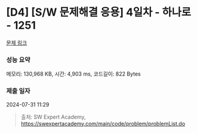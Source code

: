# [D4] [S/W 문제해결 응용] 4일차 - 하나로 - 1251 

[문제 링크](https://swexpertacademy.com/main/code/problem/problemDetail.do?contestProbId=AV15StKqAQkCFAYD) 

### 성능 요약

메모리: 130,968 KB, 시간: 4,903 ms, 코드길이: 822 Bytes

### 제출 일자

2024-07-31 11:29



> 출처: SW Expert Academy, https://swexpertacademy.com/main/code/problem/problemList.do
